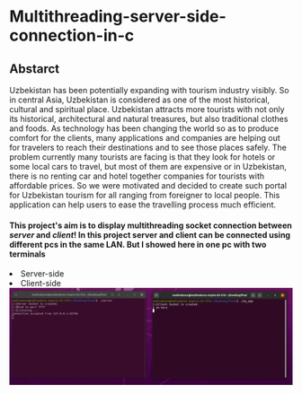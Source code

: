 # Multithreading-server-side-connection-in-c

## Abstarct
<p> Uzbekistan has been potentially expanding with tourism industry visibly. So in central Asia, Uzbekistan is considered as one of the most historical, cultural and spiritual place. Uzbekistan attracts more tourists with not only its historical, architectural and natural treasures, but also traditional clothes and foods. As technology has been changing the world so as to produce comfort for the clients, many applications and companies are helping out for travelers to reach their destinations and to see those places safely. The problem currently many tourists are facing is that they look for hotels or some local cars to travel, but most of them are expensive or in Uzbekistan, there is no renting car and hotel together companies for tourists with affordable prices. So we were motivated and decided to create such portal for Uzbekistan tourism for all ranging from foreigner to local people. This application can help users to ease the travelling process much efficient. </p>

#### This project's aim is to display multithreading socket connection between <em>server</em> and <em>client</em>! In this project server and client can be connected using different pcs in the same LAN. But I showed here in one pc with two terminals

<p>
<li> Server-side </li>
<li> Client-side </li>
  <img src ="images/img1.png">
</p>


